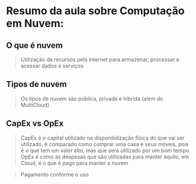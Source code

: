 # Resumo da aula sobre Computação em Nuvem:

## O que é nuvem
> Utilização de recursos pela internet para armazenar, processar e acessar dados e serviços

## Tipos de nuvem
> Os tipos de nuvem são pública, privada e híbrida (além do MultiCloud)

## CapEx vs OpEx
> CapEx é o capital utilizado na disponibilização física do que vai ser utilizado, é comparado como comprar uma casa e seus móveis, pois é o que tem um valor alto, mas que será utilizado por um bom tempo.
> OpEx é como as despesas que são utilizadas para manter aquilo, em Cloud, é o que é pago para manter a nuvem

> Pagamento conforme o uso